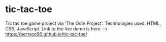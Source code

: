 # tic-tac-toe
Tic tac toe game project via 'The Odin Project'. Technologies used: HTML, CSS, JavaScript.
Link to the live demo is here --> https://bertyoo90.github.io/tic-tac-toe/

